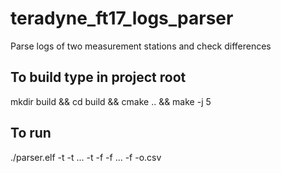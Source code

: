 # teradyne_ft17_logs_parser
Parse logs of two measurement stations and check differences

## To build type in project root

mkdir build && cd build && cmake .. && make -j 5

## To run
./parser.elf -t<teradyne log file1> -t<teradyne log file2> ... -t<teradyne log fileN> -f<ft17 log file1> -f<ft17 log file2> ... -f<ft17 log fileN> -o<output file name>.csv
